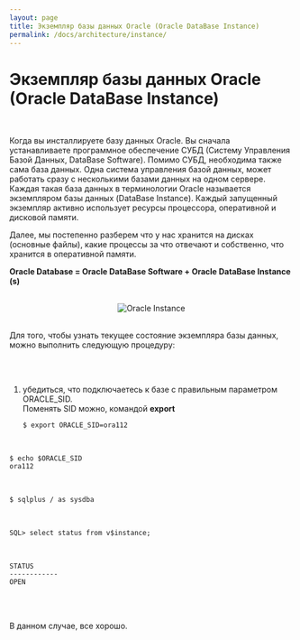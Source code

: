 ```yaml
---
layout: page
title: Экземпляр базы данных Oracle (Oracle DataBase Instance)
permalink: /docs/architecture/instance/
---
```


# Экземпляр базы данных Oracle (Oracle DataBase Instance)

<br/>

Когда вы инсталлируете базу данных Oracle. Вы сначала устанавливаете программное обеспечение СУБД (Систему Управления Базой Данных, DataBase Software). Помимо СУБД, необходима также сама база данных. Одна система управления базой данных, может работать сразу с несколькими базами данных на одном сервере. Каждая такая база данных в терминологии Oracle называется экземпляром базы данных (DataBase Instance). Каждый запущенный экземпляр активно использует ресурсы процессора, оперативной и дисковой памяти.

Далее, мы постепенно разберем что у нас хранится на дисках (основные файлы), какие процессы за что отвечают и собственно, что хранится в оперативной памяти.

<strong>Oracle Database = Oracle DataBase Software + Oracle DataBase Instance (s)</strong>

<br/>

<div align="center">
<img src="http://img.oradba.net/architecture/OracleDatabaseFiles.jpg" border="0" alt="Oracle Instance"><br/>
</div>

<br/>

Для того, чтобы узнать текущее состояние экземпляра базы данных,
можно выполнить следующую процедуру:

<br/>
<br/>

1.  убедиться, что подключаетесь к базе с правильным параметром ORACLE_SID.<br/>
    Поменять SID можно, командой <strong>export</strong>

        $ export ORACLE_SID=ora112

<br/>

    $ echo $ORACLE_SID
    ora112

<br/>

    $ sqlplus / as sysdba

<br/>

    SQL> select status from v$instance;

<br/>

    STATUS
    ------------
    OPEN

<br/><br/>

В данном случае, все хорошо.
